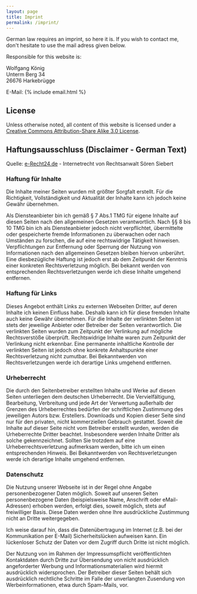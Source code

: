 ```yaml
---
layout: page
title: Imprint
permalink: /imprint/
---
```


German law requires an imprint, so here it is. If you wish to contact me, don't hesitate to use the mail adress given below.

Responsible for this website is:

Wolfgang König<br />
Unterm Berg 34<br />
26676 Harkebrügge

E-Mail:	{% include email.html %}

License
-------

Unless otherwise noted, all content of this website is licensed under a [Creative Commons Attribution-Share Alike 3.0 License][cc].

 
Haftungsausschluss (Disclaimer - German Text)
------------------------------------------------

Quelle: [e-Recht24.de](http://www.e-Recht24.de "e-Recht24.de") - Internetrecht von Rechtsanwalt Sören Siebert

### Haftung für Inhalte

Die Inhalte meiner Seiten wurden mit größter Sorgfalt erstellt. Für die Richtigkeit, Vollständigkeit und Aktualität der Inhalte kann ich jedoch keine Gewähr übernehmen.

Als Diensteanbieter bin ich gemäß § 7 Abs.1 TMG für eigene Inhalte auf diesen Seiten nach den allgemeinen Gesetzen verantwortlich. Nach §§ 8 bis 10 TMG bin ich als Diensteanbieter jedoch nicht verpflichtet, übermittelte oder gespeicherte fremde Informationen zu überwachen oder nach Umständen zu forschen, die auf eine rechtswidrige Tätigkeit hinweisen. Verpflichtungen zur Entfernung oder Sperrung der Nutzung von Informationen nach den allgemeinen Gesetzen bleiben hiervon unberührt. Eine diesbezügliche Haftung ist jedoch erst ab dem Zeitpunkt der Kenntnis einer konkreten Rechtsverletzung möglich. Bei bekannt werden von entsprechenden Rechtsverletzungen werde ich diese Inhalte umgehend entfernen.

### Haftung für Links

Dieses Angebot enthält Links zu externen Webseiten Dritter, auf deren Inhalte ich keinen Einfluss habe. Deshalb kann ich für diese fremden Inhalte auch keine Gewähr übernehmen. Für die Inhalte der verlinkten Seiten ist stets der jeweilige Anbieter oder Betreiber der Seiten verantwortlich. Die verlinkten Seiten wurden zum Zeitpunkt der Verlinkung auf mögliche Rechtsverstöße überprüft. Rechtswidrige Inhalte waren zum Zeitpunkt der Verlinkung nicht erkennbar. Eine permanente inhaltliche Kontrolle der verlinkten Seiten ist jedoch ohne konkrete Anhaltspunkte einer Rechtsverletzung nicht zumutbar. Bei Bekanntwerden von Rechtsverletzungen werde ich derartige Links umgehend entfernen.

### Urheberrecht

Die durch den Seitenbetreiber erstellten Inhalte und Werke auf diesen Seiten unterliegen dem deutschen Urheberrecht. Die Vervielfältigung, Bearbeitung, Verbreitung und jede Art der Verwertung außerhalb der Grenzen des Urheberrechtes bedürfen der schriftlichen Zustimmung des jeweiligen Autors bzw. Erstellers. Downloads und Kopien dieser Seite sind nur für den privaten, nicht kommerziellen Gebrauch gestattet. Soweit die Inhalte auf dieser Seite nicht vom Betreiber erstellt wurden, werden die Urheberrechte Dritter beachtet. Insbesondere werden Inhalte Dritter als solche gekennzeichnet. Sollten Sie trotzdem auf eine Urheberrechtsverletzung aufmerksam werden, bitte ich um einen entsprechenden Hinweis. Bei Bekanntwerden von Rechtsverletzungen werde ich derartige Inhalte umgehend entfernen.

### Datenschutz

Die Nutzung unserer Webseite ist in der Regel ohne Angabe personenbezogener Daten möglich. Soweit auf unseren Seiten personenbezogene Daten (beispielsweise Name, Anschrift oder eMail-Adressen) erhoben werden, erfolgt dies, soweit möglich, stets auf freiwilliger Basis. Diese Daten werden ohne Ihre ausdrückliche Zustimmung nicht an Dritte weitergegeben.

Ich weise darauf hin, dass die Datenübertragung im Internet (z.B. bei der Kommunikation per E-Mail) Sicherheitslücken aufweisen kann. Ein lückenloser Schutz der Daten vor dem Zugriff durch Dritte ist nicht möglich.

Der Nutzung von im Rahmen der Impressumspflicht veröffentlichten Kontaktdaten durch Dritte zur Übersendung von nicht ausdrücklich angeforderter Werbung und Informationsmaterialien wird hiermit ausdrücklich widersprochen. Der Betreiber dieser Seiten behält sich ausdrücklich rechtliche Schritte im Falle der unverlangten Zusendung von Werbeinformationen, etwa durch Spam-Mails, vor.

[cc]: http://creativecommons.org/licenses/by-sa/3.0/de/deed.en "Creative Commons Attribution-Share Alike 3.0 License Germany"